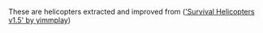 These are helicopters extracted and improved from (['Survival Helicopters v1.5' by yimmplay](https://mcpedl.com/survival-helicopters-v1-5-4-new-helicopters-and-hydrogen/))
